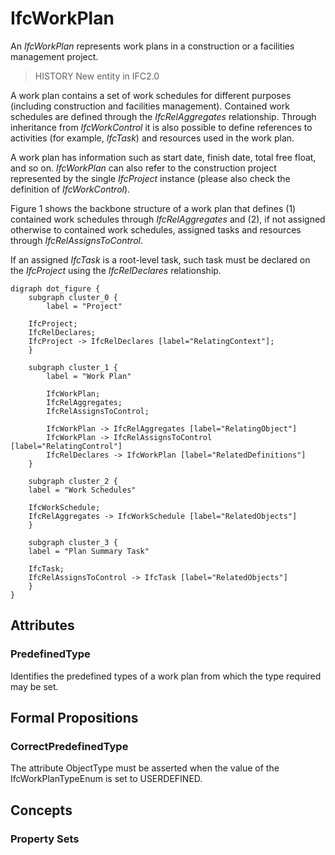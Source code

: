 # IfcWorkPlan

An _IfcWorkPlan_ represents work plans in a construction or a facilities management project.

> HISTORY  New entity in IFC2.0

A work plan contains a set of work schedules for different purposes (including construction and facilities management). Contained work schedules are defined through the _IfcRelAggregates_ relationship. Through inheritance from _IfcWorkControl_ it is also possible to define references to activities (for example, _IfcTask_) and resources used in the work plan.

A work plan has information such as start date, finish date, total free float, and so on. _IfcWorkPlan_ can also refer to the construction project represented by the single _IfcProject_ instance (please also check the definition of _IfcWorkControl_).

Figure 1 shows the backbone structure of a work plan that defines (1) contained work schedules through _IfcRelAggregates_ and (2), if not assigned otherwise to contained work schedules, assigned tasks and resources through _IfcRelAssignsToControl_.

If an assigned _IfcTask_ is a root-level task, such task must be declared on the _IfcProject_ using the _IfcRelDeclares_ relationship.

```
digraph dot_figure {
    subgraph cluster_0 {
        label = "Project"

	IfcProject;
	IfcRelDeclares;
	IfcProject -> IfcRelDeclares [label="RelatingContext"];
    }

    subgraph cluster_1 {
        label = "Work Plan"

        IfcWorkPlan;
        IfcRelAggregates;
        IfcRelAssignsToControl;

        IfcWorkPlan -> IfcRelAggregates [label="RelatingObject"]
        IfcWorkPlan -> IfcRelAssignsToControl [label="RelatingControl"]
        IfcRelDeclares -> IfcWorkPlan [label="RelatedDefinitions"]
    }

    subgraph cluster_2 {
	label = "Work Schedules"

	IfcWorkSchedule;
	IfcRelAggregates -> IfcWorkSchedule [label="RelatedObjects"]
    }

    subgraph cluster_3 {
	label = "Plan Summary Task"

	IfcTask;
	IfcRelAssignsToControl -> IfcTask [label="RelatedObjects"]
    }
}
```

## Attributes

### PredefinedType
Identifies the predefined types of a work plan from which
    the type required may be set.

## Formal Propositions

### CorrectPredefinedType
The attribute ObjectType must be asserted when the value of the IfcWorkPlanTypeEnum is set to USERDEFINED.

## Concepts

### Property Sets



